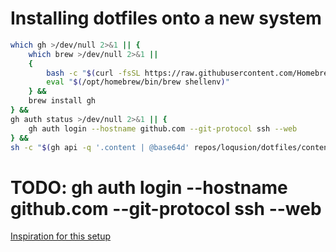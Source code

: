 # Installing dotfiles onto a new system

```sh
which gh >/dev/null 2>&1 || {
    which brew >/dev/null 2>&1 ||
    {
        bash -c "$(curl -fsSL https://raw.githubusercontent.com/Homebrew/install/HEAD/install.sh)" &&
        eval "$(/opt/homebrew/bin/brew shellenv)"
    } &&
    brew install gh
} &&
gh auth status >/dev/null 2>&1 || {
    gh auth login --hostname github.com --git-protocol ssh --web
} &&
sh -c "$(gh api -q '.content | @base64d' repos/loqusion/dotfiles/contents/install.sh)"
```

# TODO: gh auth login --hostname github.com --git-protocol ssh --web

[Inspiration for this setup](https://www.atlassian.com/git/tutorials/dotfiles)
